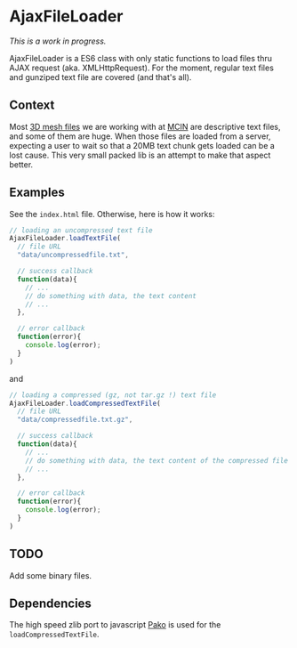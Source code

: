 # AjaxFileLoader

*This is a work in progress.*

AjaxFileLoader is a ES6 class with only static functions to load files thru AJAX request (aka. XMLHttpRequest). For the moment, regular text files and gunziped text file are covered (and that's all).

## Context
Most [3D mesh files](https://github.com/jonathanlurie/mniobjReader) we are working with at [MCIN](http://mcin-cnim.ca/) are descriptive text files, and some of them are huge. When those files are loaded from a server, expecting a user to wait so that a 20MB text chunk gets loaded can be a lost cause. This very small packed lib is an attempt to make that aspect better.

## Examples
See the `index.html` file. Otherwise, here is how it works:

```js
// loading an uncompressed text file
AjaxFileLoader.loadTextFile(
  // file URL
  "data/uncompressedfile.txt",

  // success callback
  function(data){
    // ...
    // do something with data, the text content
    // ...
  },

  // error callback
  function(error){
    console.log(error);
  }
)
```
and
```js
// loading a compressed (gz, not tar.gz !) text file
AjaxFileLoader.loadCompressedTextFile(
  // file URL
  "data/compressedfile.txt.gz",

  // success callback
  function(data){
    // ...
    // do something with data, the text content of the compressed file
    // ...
  },

  // error callback
  function(error){
    console.log(error);
  }
)
```

## TODO
Add some binary files.

## Dependencies
The high speed zlib port to javascript [Pako](https://github.com/nodeca/pako) is used for the `loadCompressedTextFile`.
